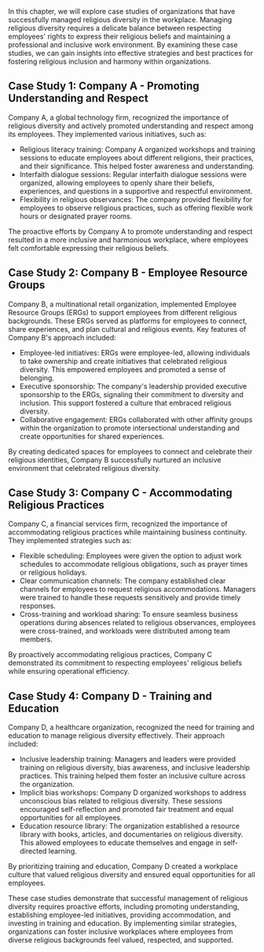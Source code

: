 
In this chapter, we will explore case studies of organizations that have successfully managed religious diversity in the workplace. Managing religious diversity requires a delicate balance between respecting employees' rights to express their religious beliefs and maintaining a professional and inclusive work environment. By examining these case studies, we can gain insights into effective strategies and best practices for fostering religious inclusion and harmony within organizations.

## Case Study 1: Company A - Promoting Understanding and Respect

Company A, a global technology firm, recognized the importance of religious diversity and actively promoted understanding and respect among its employees. They implemented various initiatives, such as:

- Religious literacy training: Company A organized workshops and training sessions to educate employees about different religions, their practices, and their significance. This helped foster awareness and understanding.
- Interfaith dialogue sessions: Regular interfaith dialogue sessions were organized, allowing employees to openly share their beliefs, experiences, and questions in a supportive and respectful environment.
- Flexibility in religious observances: The company provided flexibility for employees to observe religious practices, such as offering flexible work hours or designated prayer rooms.

The proactive efforts by Company A to promote understanding and respect resulted in a more inclusive and harmonious workplace, where employees felt comfortable expressing their religious beliefs.

## Case Study 2: Company B - Employee Resource Groups

Company B, a multinational retail organization, implemented Employee Resource Groups (ERGs) to support employees from different religious backgrounds. These ERGs served as platforms for employees to connect, share experiences, and plan cultural and religious events. Key features of Company B's approach included:

- Employee-led initiatives: ERGs were employee-led, allowing individuals to take ownership and create initiatives that celebrated religious diversity. This empowered employees and promoted a sense of belonging.
- Executive sponsorship: The company's leadership provided executive sponsorship to the ERGs, signaling their commitment to diversity and inclusion. This support fostered a culture that embraced religious diversity.
- Collaborative engagement: ERGs collaborated with other affinity groups within the organization to promote intersectional understanding and create opportunities for shared experiences.

By creating dedicated spaces for employees to connect and celebrate their religious identities, Company B successfully nurtured an inclusive environment that celebrated religious diversity.

## Case Study 3: Company C - Accommodating Religious Practices

Company C, a financial services firm, recognized the importance of accommodating religious practices while maintaining business continuity. They implemented strategies such as:

- Flexible scheduling: Employees were given the option to adjust work schedules to accommodate religious obligations, such as prayer times or religious holidays.
- Clear communication channels: The company established clear channels for employees to request religious accommodations. Managers were trained to handle these requests sensitively and provide timely responses.
- Cross-training and workload sharing: To ensure seamless business operations during absences related to religious observances, employees were cross-trained, and workloads were distributed among team members.

By proactively accommodating religious practices, Company C demonstrated its commitment to respecting employees' religious beliefs while ensuring operational efficiency.

## Case Study 4: Company D - Training and Education

Company D, a healthcare organization, recognized the need for training and education to manage religious diversity effectively. Their approach included:

- Inclusive leadership training: Managers and leaders were provided training on religious diversity, bias awareness, and inclusive leadership practices. This training helped them foster an inclusive culture across the organization.
- Implicit bias workshops: Company D organized workshops to address unconscious bias related to religious diversity. These sessions encouraged self-reflection and promoted fair treatment and equal opportunities for all employees.
- Education resource library: The organization established a resource library with books, articles, and documentaries on religious diversity. This allowed employees to educate themselves and engage in self-directed learning.

By prioritizing training and education, Company D created a workplace culture that valued religious diversity and ensured equal opportunities for all employees.

These case studies demonstrate that successful management of religious diversity requires proactive efforts, including promoting understanding, establishing employee-led initiatives, providing accommodation, and investing in training and education. By implementing similar strategies, organizations can foster inclusive workplaces where employees from diverse religious backgrounds feel valued, respected, and supported.
